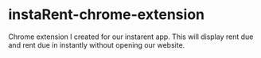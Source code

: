 # instaRent-chrome-extension
Chrome extension I created for our instarent app. This will display rent due and rent due in instantly without opening our website.
